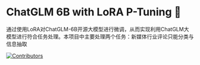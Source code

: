 # ChatGLM 6B with LoRA P-Tuning 🚀
通过使用LoRA对ChatGLM-6B开源大模型进行微调，从而实现利用ChatGLM大模型进行符合任务处理。本项目中主要处理两个任务：新媒体行业评论只能分类与信息抽取

<!-- PROJECT SHIELDS -->

[![Contributors][contributors-shield]][contributors-url]












<!-- links -->
[contributors-shield]: https://img.shields.io/github/contributors/shaojintian/Best_README_template.svg?style=flat-square
[contributors-url]: https://github.com/davidsongtao/chatglm_6b_lora_ptunning/graphs/contributors
